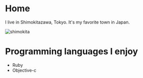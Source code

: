 # Home

I live in Shimokitazawa, Tokyo. It's my favorite town in Japan.

![shimokita](http://www.00ff00.com/wp-content/photos/shimokitazawa-shopping-center.jpg)

# Programming languages I enjoy
* Ruby
* Objective-c


